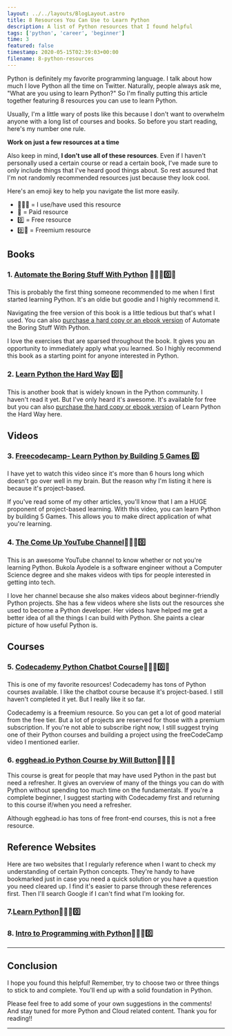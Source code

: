 ```yaml
---
layout: ../../layouts/BlogLayout.astro
title: 8 Resources You Can Use to Learn Python
description: A list of Python resources that I found helpful
tags: ['python', 'career', 'beginner']
time: 3
featured: false
timestamp: 2020-05-15T02:39:03+00:00
filename: 8-python-resources
---
```


Python is definitely my favorite programming language. I talk about how much I love Python all the time on Twitter. Naturally, people always ask me, "What are you using to learn Python?" So I'm finally putting this article together featuring 8 resources you can use to learn Python.

Usually, I'm a little wary of posts like this because I don't want to overwhelm anyone with a long list of courses and books. So before you start reading, here's my number one rule.

**Work on just a few resources at a time**

Also keep in mind, **I don't use all of these resources**. Even if I haven't personally used a certain course or read a certain book, I've made sure to only include things that I've heard good things about. So rest assured that I'm not randomly recommended resources just because they look cool.

Here's an emoji key to help you navigate the list more easily.

- 👩🏾‍💻 = I use/have used this resource
- 🤑 = Paid resource
- 0️⃣ = Free resource
- 0️⃣🤑 = Freemium resource


## **Books**

### 1. [Automate the Boring Stuff With Python](https://automatetheboringstuff.com/) 👩🏾‍💻0️⃣🤑
This is probably the first thing someone recommended to me when I first started learning Python. It's an oldie but goodie and I highly recommend it. 

Navigating the free version of this book is a little tedious but that's what I used. You can also [purchase a hard copy or an ebook version](https://nostarch.com/automatestuff2) of Automate the Boring Stuff With Python.

I love the exercises that are sparsed throughout the book. It gives you an opportunity to immediately apply what you learned. So I highly recommend this book as a starting point for anyone interested in Python.

### 2. [Learn Python the Hard Way](https://learnpythonthehardway.org/python3/preface.html) 0️⃣🤑
This is another book that is widely known in the Python community. I haven't read it yet. But I've only heard it's awesome. It's available for free but you can also [purchase the hard copy or ebook version](https://www.amazon.com/Learn-Python-Hard-Way-Introduction-ebook-dp-B07378P8W6/dp/B07378P8W6/ref=mt_kindle?_encoding=UTF8&me=&qid=) of Learn Python the Hard Way here.

## **Videos**

### 3. [Freecodecamp- Learn Python by Building 5 Games ](https://www.youtube.com/watch?v=XGf2GcyHPhc&t=117s)0️⃣

I have yet to watch this video since it's more than 6 hours long which doesn't go over well in my brain. But the reason why I'm listing it here is because it's project-based.

If you've read some of my other articles, you'll know that I am a HUGE proponent of project-based learning. With this video, you can learn Python by building 5 Games. This allows you to make direct application of what you're learning. 

### 4. [The Come Up YouTube Channel](https://www.youtube.com/channel/UC-bFgwL_kFKLZA60AiB-CCQ)👩🏾‍💻0️⃣
This is an awesome YouTube channel to know whether or not you're learning Python. Bukola Ayodele is a software engineer without a Computer Science degree and she makes videos with tips for people interested in getting into tech.

I love her channel because she also makes videos about beginner-friendly Python projects. She has a few videos where she lists out the resources she used to become a Python developer. Her videos have helped me get a better idea of all the things I can build with Python. She paints a clear picture of how useful Python is.

## **Courses** 

### 5. [Codecademy Python Chatbot Course](https://www.codecademy.com/learn/paths/build-chatbots-with-python)👩🏾‍💻0️⃣🤑

This is one of my favorite resources! Codecademy has tons of Python courses available. I like the chatbot course because it's project-based. I still haven't completed it yet. But I really like it so far.

Codecademy is a freemium resource. So you can get a lot of good material from the free tier. But a lot of projects are reserved for those with a premium subscription. If you're not able to subscribe right now, I still suggest trying one of their Python courses and building a project using the freeCodeCamp video I mentioned earlier.

### 6. [egghead.io Python Course by Will Button](https://egghead.io/courses/introduction-to-the-python-3-programming-language)👩🏾‍💻🤑

This course is great for people that may have used Python in the past but need a refresher. It gives an overview of many of the things you can do with Python without spending too much time on the fundamentals. If you're a complete beginner, I suggest starting with Codecademy first and returning to this course if/when you need a refresher.

Although egghead.io has tons of free front-end courses, this is not a free resource.

## **Reference Websites**

Here are two websites that I regularly reference when I want to check my understanding of certain Python concepts. They're handy to have bookmarked just in case you need a quick solution or you have a question you need cleared up. I find it's easier to parse through these references first. Then I'll search Google if I can't find what I'm looking for.

### 7.[Learn Python](https://www.learnpython.dev/01-introduction/)👩🏾‍💻0️⃣
### 8. [Intro to Programming with Python](https://python-intro.readthedocs.io/en/latest/index.html)👩🏾‍💻0️⃣

---

## **Conclusion**

I hope you found this helpful! Remember, try to choose two or three things to stick to and complete. You'll end up with a solid foundation in Python. 

Please feel free to add some of your own suggestions in the comments! And stay tuned for more Python and Cloud related content. Thank you for reading!!

____
